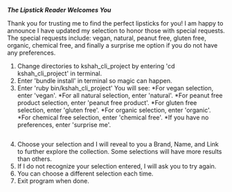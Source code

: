 *****The Lipstick Reader Welcomes You*****
  
Thank you for trusting me to find the perfect lipsticks for you! I am happy to announce I have updated my selection to honor those with special requests. The special requests include: vegan, natural, peanut free, gluten free, organic, chemical free, and finally a surprise me option if you do not have any preferences. 

1. Change directories to kshah_cli_project by entering 'cd kshah_cli_project' in terminal.
2. Enter 'bundle install' in terminal so magic can happen.
3. Enter 'ruby bin/kshah_cli_project' 
    You will see:
    *For vegan selection, enter 'vegan'.
    *For all natural selection, enter 'natural'.
    *For peanut free product selection, enter 'peanut free product'.
    *For gluten free selection, enter 'gluten free'.
    *For organic selection, enter 'organic'.
    *For chemical free selection, enter 'chemical free'.
    *If you have no preferences, enter 'surprise me'.
    ~~~To exit, enter 'exit'.~~~
 
4. Choose your selection and I will reveal to you a Brand, Name, and Link to further explore the         collection. Some selections will have more results than others. 
5. If I do not recognize your selection entered, I will ask you to try again.
6. You can choose a different selection each time.
7. Exit program when done. 




